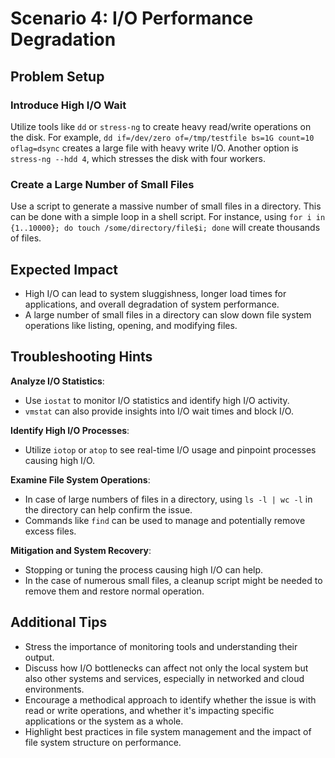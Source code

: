 # Scenario 4: I/O Performance Degradation

## Problem Setup
### Introduce High I/O Wait
Utilize tools like `dd` or `stress-ng` to create heavy read/write operations on the disk. For example, `dd if=/dev/zero of=/tmp/testfile bs=1G count=10 oflag=dsync` creates a large file with heavy write I/O.
Another option is `stress-ng --hdd 4`, which stresses the disk with four workers.

### Create a Large Number of Small Files
Use a script to generate a massive number of small files in a directory. This can be done with a simple loop in a shell script.
For instance, using `for i in {1..10000}; do touch /some/directory/file$i; done` will create thousands of files.

## Expected Impact
- High I/O can lead to system sluggishness, longer load times for applications, and overall degradation of system performance.
- A large number of small files in a directory can slow down file system operations like listing, opening, and modifying files.

## Troubleshooting Hints
**Analyze I/O Statistics**:
- Use `iostat` to monitor I/O statistics and identify high I/O activity.
- `vmstat` can also provide insights into I/O wait times and block I/O.

**Identify High I/O Processes**:
- Utilize `iotop` or `atop` to see real-time I/O usage and pinpoint processes causing high I/O.

**Examine File System Operations**:
- In case of large numbers of files in a directory, using `ls -l | wc -l` in the directory can help confirm the issue.
- Commands like `find` can be used to manage and potentially remove excess files.

**Mitigation and System Recovery**:
- Stopping or tuning the process causing high I/O can help.
- In the case of numerous small files, a cleanup script might be needed to remove them and restore normal operation.

## Additional Tips
- Stress the importance of monitoring tools and understanding their output.
- Discuss how I/O bottlenecks can affect not only the local system but also other systems and services, especially in networked and cloud environments.
- Encourage a methodical approach to identify whether the issue is with read or write operations, and whether it's impacting specific applications or the system as a whole.
- Highlight best practices in file system management and the impact of file system structure on performance.